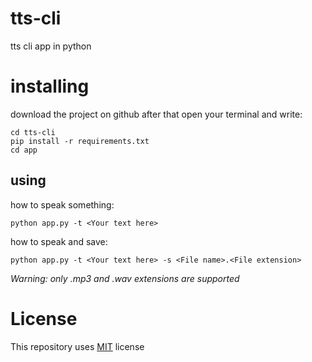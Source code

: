 # tts-cli
 tts cli app in python
# installing
download the project on github after that open your terminal and write:
```
cd tts-cli
pip install -r requirements.txt
cd app
```
## using
how to speak something:

``python app.py -t <Your text here>``

how to speak and save:

``python app.py -t <Your text here> -s <File name>.<File extension>``

*Warning: only .mp3 and .wav extensions are supported*
# License
This repository uses [MIT](LICENSE) license